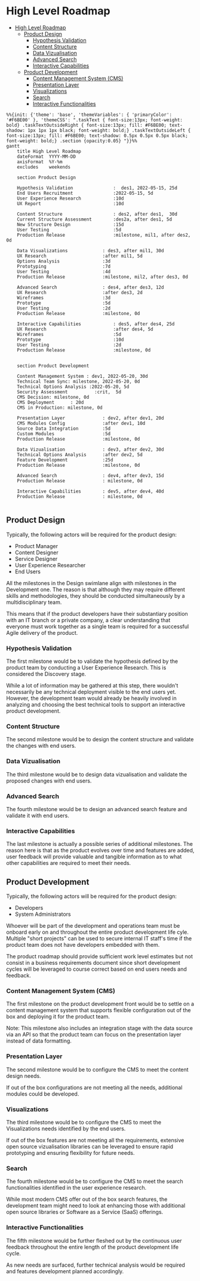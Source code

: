 # High Level Roadmap

- [High Level Roadmap](#high-level-roadmap)
  - [Product Design](#product-design)
    - [Hypothesis Validation](#hypothesis-validation)
    - [Content Structure](#content-structure)
    - [Data Vizualisation](#data-vizualisation)
    - [Advanced Search](#advanced-search)
    - [Interactive Capabilities](#interactive-capabilities)
  - [Product Development](#product-development)
    - [Content Management System (CMS)](#content-management-system-cms)
    - [Presentation Layer](#presentation-layer)
    - [Visualizations](#visualizations)
    - [Search](#search)
    - [Interactive Functionalities](#interactive-functionalities)

```mermaid
%%{init: {'theme': 'base', 'themeVariables': { 'primaryColor': '#F6BE00' }, 'themeCSS': ".taskText { font-size:13px; font-weight: bold} .taskTextOutsideRight { font-size:13px; fill: #F6BE00; text-shadow: 1px 1px 1px black; font-weight: bold;} .taskTextOutsideLeft { font-size:13px; fill: #F6BE00; text-shadow: 0.5px 0.5px 0.5px black; font-weight: bold;} .section {opacity:0.05} "}}%%
gantt
    title High Level Roadmap
    dateFormat  YYYY-MM-DD
    axisFormat  %Y-%m
    excludes    weekends

    section Product Design

    Hypothesis Validation               :  des1, 2022-05-15, 25d
    End Users Recruitment               :2022-05-15, 5d
    User Experience Research            :10d
    UX Report                           :10d

    Content Structure                   : des2, after des1,  30d
    Current Structure Assessment        :des2a, after des1, 5d
    New Structure Design                :15d
    User Testing                        :5d
    Production Release                  :milestone, mil1, after des2, 0d
    
    Data Visualizations             : des3, after mil1, 30d
    UX Research                     :after mil1, 5d
    Options Analysis                :3d
    Prototyping                     :7d
    User Testing                    :4d
    Production Release              :milestone, mil2, after des3, 0d
    
    Advanced Search                 : des4, after des3, 12d
    UX Research                     :after des3, 2d
    Wireframes                      :3d
    Prototype                       :5d
    User Testing                    :2d
    Production Release              :milestone, 0d

    Interactive Capabilities            : des5, after des4, 25d
    UX Research                         :after des4, 5d
    Wireframes                          :5d
    Prototype                           :10d
    User Testing                        :2d
    Production Release                  :milestone, 0d


    section Product Development

    Content Management System : dev1, 2022-05-20, 30d
    Technical Team Sync: milestone, 2022-05-20, 0d
    Technical Options Analysis :2022-05-20, 5d
    Security Assessment          :crit,  5d
    CMS Decision: milestone, 0d
    CMS Deployment      : 20d
    CMS in Production: milestone, 0d
    
    Presentation Layer              : dev2, after dev1, 20d
    CMS Modules Config              :after dev1, 10d
    Source Data Integration         :5d
    Custom Modules                  :5d
    Production Release              :milestone, 0d

    Data Vizualisation              : dev3, after dev2, 30d
    Technical Options Analysis      :after dev2, 5d
    Feature Development             :25d
    Production Release              :milestone, 0d

    Advanced Search                 : dev4, after dev3, 15d
    Production Release              : milestone, 0d

    Interactive Capabilities        : dev5, after dev4, 40d
    Production Release              : milestone, 0d
    
```

## Product Design

Typically, the following actors will be required for the product design:

- Product Manager
- Content Designer
- Service Designer
- User Experience Researcher
- End Users

All the milestones in the Design swimlane align with milestones in the Development one.
The reason is that although they may require different skills and methodologies, they should be conducted simultaneously by a multidisciplinary team.

This means that if the product developers have their substantiary position with an IT branch or a private company, a clear understanding that everyone must work together as a single team is required for a successful Agile delivery of the product.

### Hypothesis Validation

The first milestone would be to validate the hypothesis defined by the product team by conducting a User Experience Research.
This is considered the Discovery stage.

While a lot of information may be gathered at this step, there wouldn't necessarily be any technical deployment visible to the end users yet.
However, the development team would already be heavily involved in analyzing and choosing the best technical tools to support an interactive product development.

### Content Structure

The second milestone would be to design the content structure and validate the changes with end users.

### Data Vizualisation

The third milestone would be to design data vizualisation and validate the proposed changes with end users.

### Advanced Search

The fourth milestone would be to design an advanced search feature and validate it with end users.

### Interactive Capabilities

The last milestone is actually a possible series of additional milestones.
The reason here is that as the product evolves over time and features are added, user feedback will provide valuable and tangible information as to what other capabilities are required to meet their needs.

## Product Development

Typically, the following actors will be required for the product design:

- Developers
- System Administrators

Whoever will be part of the development and operations team must be onboard early on and throughout the entire product development life cyle.
Multiple "short projects" can be used to secure internal IT staff's time if the product team does not have developers embedded with them.

The product roadmap should provide sufficient work level estimates but not consist in a business requirements document since short development cycles will be leveraged to course correct based on end users needs and feedback.

### Content Management System (CMS)

The first milestone on the product development front would be to settle on a content management system that supports flexible configuration out of the box and deploying it for the product team.

Note: This milestone also includes an integration stage with the data source via an API so that the product team can focus on the presentation layer instead of data formatting.

### Presentation Layer

The second milestone would be to configure the CMS to meet the content design needs.

If out of the box configurations are not meeting all the needs, additional modules could be developed.

### Visualizations

The third milestone would be to configure the CMS to meet the Visualizations needs identified by the end users.

If out of the box features are not meeting all the requirements, extensive open source vizualisation libraries can be leveraged to ensure rapid prototyping and ensuring flexibility for future needs.

### Search

The fourth milestone would be to configure the CMS to meet the search functionalities identified in the user experience research.

While most modern CMS offer out of the box search features, the development team might need to look at enhancing those with additional open source libraries or Software as a Service (SaaS) offerings.

### Interactive Functionalities

The fifth milestone would be further fleshed out by the continuous user feedback throughout the entire length of the product development life cycle.

As new needs are surfaced, further technical analysis would be required and features development planned accordingly.
